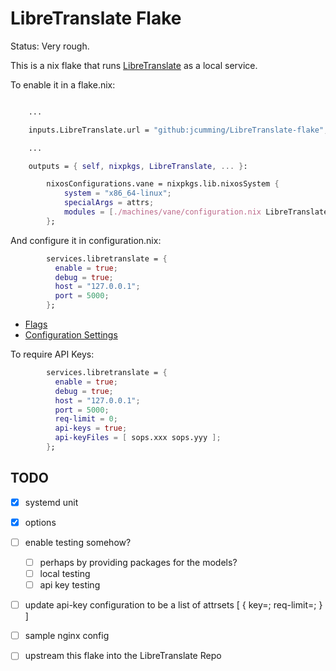 
LibreTranslate Flake
====================

Status: Very rough. 

This is a nix flake that runs [LibreTranslate](https://libretranslate.com) as a local service. 

To enable it in a flake.nix:

```nix

    ...

    inputs.LibreTranslate.url = "github:jcumming/LibreTranslate-flake";

    ...

    outputs = { self, nixpkgs, LibreTranslate, ... }: 

        nixosConfigurations.vane = nixpkgs.lib.nixosSystem {
            system = "x86_64-linux";
            specialArgs = attrs;
            modules = [./machines/vane/configuration.nix LibreTranslate.nixosModules.default];
        };
```

And configure it in configuration.nix:

```nix
        services.libretranslate = {
          enable = true;
          debug = true;
          host = "127.0.0.1";
          port = 5000;
        };
```

- [Flags](https://github.com/LibreTranslate/LibreTranslate#configuration-parameters)
- [Configuration Settings](https://github.com/LibreTranslate/LibreTranslate#settings--flags)

To require API Keys:

```nix
        services.libretranslate = {
          enable = true;
          debug = true;
          host = "127.0.0.1";
          port = 5000;
          req-limit = 0;
          api-keys = true;
          api-keyFiles = [ sops.xxx sops.yyy ];
        };
```

TODO
----

- [x] systemd unit 
- [x] options
- [ ] enable testing somehow? 
    - [ ] perhaps by providing packages for the models? 
    - [ ] local testing
    - [ ] api key testing
- [ ] update api-key configuration to be a list of attrsets [ { key=<key>; req-limit=<int>; } ]
- [ ] sample nginx config 
- [ ] upstream this flake into the LibreTranslate Repo

